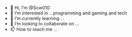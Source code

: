- 👋 Hi, I’m @Scw010
- 👀 I’m interested in ...programming and gaming and tech 
- 🌱 I’m currently learning ...
- 💞️ I’m looking to collaborate on ...
- 📫 How to reach me ...

<!---
Scw010/Scw010 is a ✨ special ✨ repository because its `README.md` (this file) appears on your GitHub profile.
You can click the Preview link to take a look at your changes.
--->
